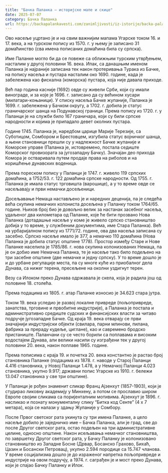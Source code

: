 ```yaml
---
title: "Бачка Паланка – историјске мапе и скице"
date: 2025-07-07
category: Бачка Паланка
url: https://backapalankavesti.com/zanimljivosti/iz-istorije/backa-palanka-istorijske-mape-i-skice21/
---
```


Ово насеље уцртано је и на свим важнијим мапама Угарске током 16. и 17. века, а на турском попису из 1570. г. у њему је записано 31 домаћинство (сва имена пописаних домаћина била су српска).

Име Паланке могло би да се повеже са оближњим турским утврђењем, насталим у другој половини 16. века. Ипак, са данашњим именом Паланка је најраније записана тек након протеривања Турака из Бачке, на попису насеља и пустара насталим око 1690. године, када је забележена као фискална (коморска) пустара, која није давала приходе.

Већ пар година касније (1692) овде су живели Срби, који су имали винограде, и за које је 1696. г. записано да су већином хусари (милатари-коњаници). У списку насеља Бачке жупаније, Паланка је 1699. г. забележена у Бачком округу, а 1702. г. добила је статус граничарског шанца на Подунавској граници. Према попису из 1720. г. у Паланци је на служби било 167 граничара, који су били српске народности и којима је припадало девет околних пустара.

Године 1745. Паланка је, наредбом царице Марије Терезије, са Суботицом, Сомбором и Брестовцем, изгубила статус војничког шанца, а њени становници прешли су у надлежност Бачке жупаније и Коморске управе (Паланка је, истовремено, постала седиште Коморског провизората за југозападну Бачку). Значајан део прихода Комора је остваривала путем продаје права на риболов и на коришћење дунавских воденица.

Према пореском попису у Паланци је 1747. г. живело 119 српских домаћина, а 1752/53. г. 122 домаћина српске народности. Од 1755. г. Паланка је имала статус трговишта (варошице), а у то време овде се насељавају и први немачки досељеници.

Досељавање Немаца настављено је и наредних деценија, па је следећа већа скупина немачких колониста досељена у Паланку током 1764/65. године. Њихов број био је довољно велик за настанак засебног насеља, удаљеног два километара од Паланке, које ће бити прозвано Нова Паланка (дотадашње насеље у коме је живело српско становништво добија у то време, у службеним документима, име Стара Паланка). Већ на урбаријалном попису из 1771/72. године, ова два насеља записана су засебно. Српско насеље имало је 377, а немачко 110 домаћина (Нова Паланка је добила статус општине 1778). Простор између Старе и Нове Паланке населила је 1785/86. г. нова скупина колонизованих Немаца, па је он добио име Немачка Паланка, те је насеље тако било подељено на три засебне општине (две немачке и једну српску). У то време дошло је и до урбане регулације места, па су многе куће из приобалног дела Дунава, са нижег терена, пресељене на околни уздигнут терен.

Везу са Илоком преко Дунава одржавала је скела, која је радила још од половине 18. столећа.

Према подацима из 1805. г. атар Паланке износио је 34.623 стара јутра.

Током 19. века уследио је развој локалне привреде (пољопривреде, занатства, трговине и првобитне индустрије), а Паланка је постала и административно средиште судских и финансијских власти за читаво подручје југозападне Бачке. Од краја 19. века отварају се први значајнији индустријски објекти (свилара, парни млинови, пилана, фабрика за прераду кудеље, циглане), као и савремено бродско пристаниште. Паланчани су се често борили са поплавама и високим водостајем Дунава, али велики насипи су изграђени тек у другој половини 20. века, након поплаве 1965. године.

Према пописима с краја 19. и почетка 20. века константно је растао број становника Паланке (подацима из 1878. г. наводе у Старој Паланци 4.416 становника, у Новој Паланци 1.478, а у Немачкој Паланци 4.023 становника, укупно 9.917; државни попис Угарске из 1910. г. бележи 13.047 становника у све три општине).

У Паланци је рођен знаменит сликар Франц Ајзенхут (1857-1903), који је студирао ликовну академију у Минхену, а потом се прославио широм Европе својим сликама са поријенталним мотивима. Ајзенхут је 1896. г. насликао и познату монументалну слику “Битка код Сенте” (4 x 7 метара), која се налази у здању Жупаније у Сомбору.

После Првог светског рата укинута су три имена Паланке, а цело насеље добило је заједничко име – Бачка Паланка, али је град, све до после Другог светског рата, остао подељен на три административне целине, односно општине. Након исељавања немачког становништва, по завршетку Другог светског рата, у Бачку Паланку је колонизовано становништво из Западне Босне (Дрвар, Босанско Грахово, Бихаћ, Цазин и Босански Петровац), укупно 2.594 породице са 15.747 чланова. У време социјализма дошло је до израженог напретка пољопривреде и индустрије на овом подручју, а 1974. г. саграђен је и мост преко Дунава, који је спајао Бачку Паланку и Илок.
